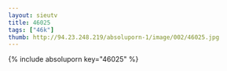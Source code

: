 ```yaml
--- 
layout: sieutv
title: 46025
tags: ["46k"]
thumb: http://94.23.248.219/absoluporn-1/image/002/46025.jpg
---
```

{% include absoluporn key="46025" %} 
